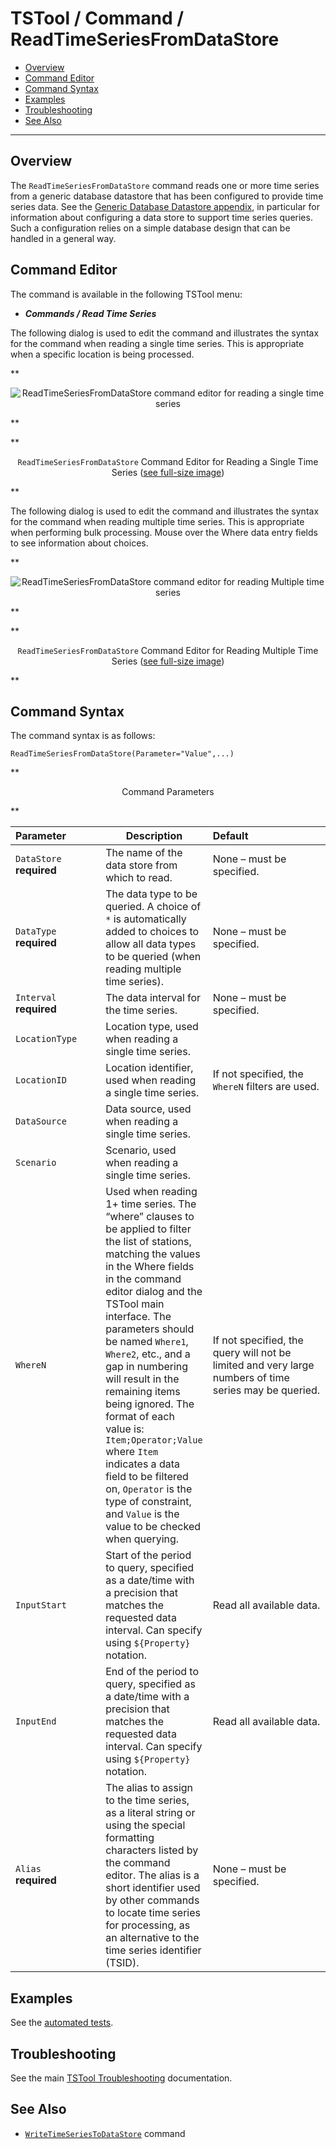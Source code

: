 # TSTool / Command / ReadTimeSeriesFromDataStore #

*   [Overview](#overview)
*   [Command Editor](#command-editor)
*   [Command Syntax](#command-syntax)
*   [Examples](#examples)
*   [Troubleshooting](#troubleshooting)
*   [See Also](#see-also)

-------------------------

## Overview ##

The `ReadTimeSeriesFromDataStore` command reads one or more time series from a
generic database datastore that has been configured to provide time series data.
See the [Generic Database Datastore appendix](../../datastore-ref/GenericDatabase/GenericDatabase.md),
in particular for information about configuring a data store to support time series queries.
Such a configuration relies on a simple database design that can be handled in a general way.

## Command Editor ##

The command is available in the following TSTool menu:

*   ***Commands / Read Time Series***

The following dialog is used to edit the command and illustrates the
syntax for the command when reading a single time series.
This is appropriate when a specific location is being processed.

**<p style="text-align: center;">
![ReadTimeSeriesFromDataStore command editor for reading a single time series](ReadTimeSeriesFromDataStore_Single.png)
</p>**

**<p style="text-align: center;">
`ReadTimeSeriesFromDataStore` Command Editor for Reading a Single Time Series (<a href="../ReadTimeSeriesFromDataStore_Single.png">see full-size image</a>)
</p>**

The following dialog is used to edit the command and illustrates the syntax
for the command when reading multiple time series.
This is appropriate when performing bulk processing.
Mouse over the Where data entry fields to see information about choices.

**<p style="text-align: center;">
![ReadTimeSeriesFromDataStore command editor for reading Multiple time series](ReadTimeSeriesFromDataStore_Multiple.png)
</p>**

**<p style="text-align: center;">
`ReadTimeSeriesFromDataStore` Command Editor for Reading Multiple Time Series (<a href="../ReadTimeSeriesFromDataStore_Multiple.png">see full-size image</a>)
</p>**

## Command Syntax ##

The command syntax is as follows:

```text
ReadTimeSeriesFromDataStore(Parameter="Value",...)
```
**<p style="text-align: center;">
Command Parameters
</p>**

|**Parameter**&nbsp;&nbsp;&nbsp;&nbsp;&nbsp;&nbsp;&nbsp;&nbsp;&nbsp;&nbsp;&nbsp;|**Description**|**Default**&nbsp;&nbsp;&nbsp;&nbsp;&nbsp;&nbsp;&nbsp;&nbsp;&nbsp;&nbsp;&nbsp;&nbsp;&nbsp;&nbsp;&nbsp;&nbsp;&nbsp;&nbsp;&nbsp;&nbsp;&nbsp;&nbsp;&nbsp;&nbsp;&nbsp;&nbsp;&nbsp;|
|--------------|-----------------|-----------------|
|`DataStore`<br>**required**|The name of the data store from which to read. |None – must be specified.|
|`DataType`<br>**required**|The data type to be queried.  A choice of `*` is automatically added to choices to allow all data types to be queried (when reading multiple time series).|None – must be specified.|
|`Interval`<br>**required**|The data interval for the time series.|None – must be specified.|
|`LocationType`|Location type, used when reading a single time series.||
|`LocationID`|Location identifier, used when reading a single time series.|If not specified, the `WhereN` filters are used.|
|`DataSource`|Data source, used when reading a single time series.||
|`Scenario`|Scenario, used when reading a single time series.||
|`WhereN`|Used when reading 1+ time series.  The “where” clauses to be applied to filter the list of stations, matching the values in the Where fields in the command editor dialog and the TSTool main interface.  The parameters should be named `Where1`, `Where2`, etc., and a gap in numbering will result in the remaining items being ignored.  The format of each value is:<br>`Item;Operator;Value`<br>where `Item` indicates a data field to be filtered on, `Operator` is the type of constraint, and `Value` is the value to be checked when querying.|If not specified, the query will not be limited and very large numbers of time series may be queried.|
|`InputStart`|Start of the period to query, specified as a date/time with a precision that matches the requested data interval.  Can specify using `${Property}` notation.|Read all available data.|
|`InputEnd`|End of the period to query, specified as a date/time with a precision that matches the requested data interval.  Can specify using `${Property}` notation.|Read all available data.|
|`Alias`<br>**required**|The alias to assign to the time series, as a literal string or using the special formatting characters listed by the command editor.  The alias is a short identifier used by other commands to locate time series for processing, as an alternative to the time series identifier (TSID).|None – must be specified.|

## Examples ##

See the [automated tests](https://github.com/OpenCDSS/cdss-app-tstool-test/tree/master/test/commands/ReadTimeSeriesFromDataStore).

## Troubleshooting ##

See the main [TSTool Troubleshooting](../../troubleshooting/troubleshooting.md) documentation.

## See Also ##

*   [`WriteTimeSeriesToDataStore`](../WriteTimeSeriesToDataStore/WriteTimeSeriesToDataStore.md) command
